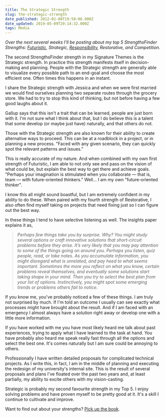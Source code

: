 ```yaml
---
title: The Strategic Strength
slug: the-strategic-strength
date_published: 2012-02-08T19:58:06.000Z
date_updated: 2019-05-09T20:14:32.000Z
tags: Media
---
```


*Over the next several weeks I’ll be posting about my top 5 StrengthsFinder Strengths: [Futuristic](https://joelgoodman.co/the-futuristic-strength/), Strategic, [Responsibility](https://joelgoodman.co/the-responsibility-strength/), Restorative, and Competition.*

The second StrengthsFinder strength in my Signature Themes is the Strategic strength. In practice this strength manifests itself in decision-making and planning. People with the Strategic strength are generally able to visualize every possible path to an end-goal and choose the most efficient one. Often times this happens in an instant.

I share the Strategic strength with Jessica and when we were first married we would find ourselves planning two separate routes through the grocery store. We had to try to stop this kind of thinking, but not before having a few good laughs about it.

Gallup says that this isn't a trait that can be learned, people are just born with it. I'm not sure what I think about that, but I do believe this is a talent that some develop (or maybe just have) naturally, and that others do not.

Those with the Strategic strength are also known for their ability to create alternative ways to proceed. This can be at a roadblock in a project, or in planning a new process. "Faced with any given scenario, they can quickly spot the relevant patterns and issues."

This is really accurate of my nature. And when combined with my own first strength of Futuristic, I am able to not only see and pass on the vision of what could be, but explain the best way to get there and achieve goals. "Perhaps your imagination is stimulated when you collaborate — that is, team — with future-oriented thinkers." Well... I am my own "future-oriented thinker".

I know this all might sound boastful, but I am extremely confident in my ability to do these. When paired with my fourth strength of Restorative, I also often find myself taking on projects that need fixing just so I can figure out the best way.

In these things I tend to have selective listening as well. The insights paper explains it as,

> *Perhaps few things take you by surprise. Why? You might study several options or craft innovative solutions that short-circuit problems before they arise. It’s very likely that you may pay attention to some of the things going on around you. Perhaps you listen, quiz people, read, or take notes. As you accumulate information, you might disregard what is unrelated, and pay heed to what seems important. Sometimes the more you reflect on what you know, certain problems reveal themselves, and eventually some solutions start taking shape in your mind. Then you try to select the best plan from your list of options. Instinctively, you might spot some emerging trends or problems others fail to notice.*

If you know me, you've probably noticed a few of these things. I am truly not surprised by much. If I'm told an outcome I usually can see exactly what processes might have brought about the result. And if I am faced with an emergency I almost always have a solution right away or develop one with a little more information.

If you have worked with me you have most likely heard me talk about past experiences, trying to apply what I have learned to the task at hand. You have probably also heard me speak really fast through all the options and select the best one. It's comes naturally but I am sure could be annoying to others.

Professionally I have written detailed proposals for complicated technical projects. As I write this, in fact, I am in the middle of planning and executing the redesign of my university's internal site. This is the result of several proposals and plans I've floated over the past two years and, at least partially, my ability to excite others with my vision-casting.

Strategic is probably my second favourite strength in my Top 5. I enjoy solving problems and have proven myself to be pretty good at it. It's a skill I continue to cultivate and improve.

Want to find out about your strengths? [Pick up the book](http://www.amazon.com/gp/product/159562015X/ref=as_li_ss_tl?ie=UTF8&amp;tag=joggo-20&amp;linkCode=as2&amp;camp=1789&amp;creative=390957&amp;creativeASIN=159562015X).
